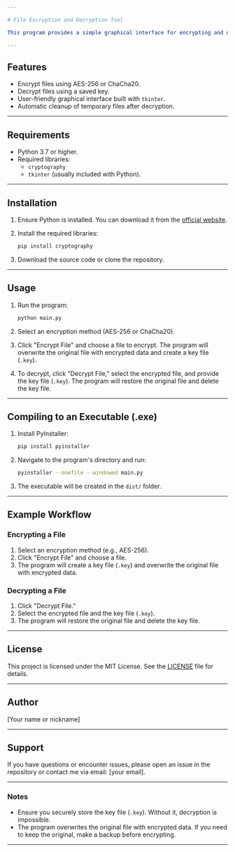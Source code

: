 ```yaml
---

# File Encryption and Decryption Tool

This program provides a simple graphical interface for encrypting and decrypting files using modern encryption algorithms: **AES-256** and **ChaCha20**.

---
```


## Features

- Encrypt files using AES-256 or ChaCha20.
- Decrypt files using a saved key.
- User-friendly graphical interface built with `tkinter`.
- Automatic cleanup of temporary files after decryption.

---

## Requirements

- Python 3.7 or higher.
- Required libraries:
  - `cryptography`
  - `tkinter` (usually included with Python).

---

## Installation

1. Ensure Python is installed. You can download it from the [official website](https://www.python.org/downloads/).

2. Install the required libraries:

   ```bash
   pip install cryptography
   ```

3. Download the source code or clone the repository.

---

## Usage

1. Run the program:

   ```bash
   python main.py
   ```

2. Select an encryption method (AES-256 or ChaCha20).

3. Click "Encrypt File" and choose a file to encrypt. The program will overwrite the original file with encrypted data and create a key file (`.key`).

4. To decrypt, click "Decrypt File," select the encrypted file, and provide the key file (`.key`). The program will restore the original file and delete the key file.

---

## Compiling to an Executable (.exe)

1. Install PyInstaller:

   ```bash
   pip install pyinstaller
   ```

2. Navigate to the program's directory and run:

   ```bash
   pyinstaller --onefile --windowed main.py
   ```

3. The executable will be created in the `dist/` folder.

---

## Example Workflow

### Encrypting a File
1. Select an encryption method (e.g., AES-256).
2. Click "Encrypt File" and choose a file.
3. The program will create a key file (`.key`) and overwrite the original file with encrypted data.

### Decrypting a File
1. Click "Decrypt File."
2. Select the encrypted file and the key file (`.key`).
3. The program will restore the original file and delete the key file.

---

## License

This project is licensed under the MIT License. See the [LICENSE](LICENSE) file for details.

---

## Author

[Your name or nickname]

---

## Support

If you have questions or encounter issues, please open an issue in the repository or contact me via email: [your email].

---

### Notes

- Ensure you securely store the key file (`.key`). Without it, decryption is impossible.
- The program overwrites the original file with encrypted data. If you need to keep the original, make a backup before encrypting.

---
